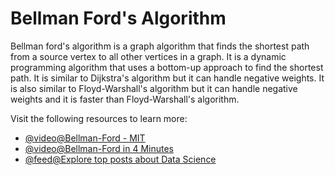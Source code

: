 # Bellman Ford's Algorithm

Bellman ford's algorithm is a graph algorithm that finds the shortest path from a source vertex to all other vertices in a graph. It is a dynamic programming algorithm that uses a bottom-up approach to find the shortest path. It is similar to Dijkstra's algorithm but it can handle negative weights. It is also similar to Floyd-Warshall's algorithm but it can handle negative weights and it is faster than Floyd-Warshall's algorithm.

Visit the following resources to learn more:

- [@video@Bellman-Ford - MIT](https://www.youtube.com/watch?v=f9cVS_URPc0\&ab_channel=MITOpenCourseWare)
- [@video@Bellman-Ford in 4 Minutes](https://www.youtube.com/watch?v=9PHkk0UavIM)
- [@feed@Explore top posts about Data Science](https://app.daily.dev/tags/data-science?ref=roadmapsh)
